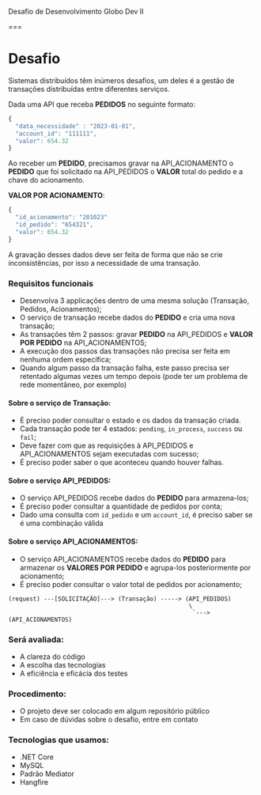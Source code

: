 Desafio de Desenvolvimento Globo Dev II

===

# Desafio

Sistemas distribuídos têm inúmeros desafios, um deles é a gestão de transações distribuídas entre diferentes serviços.

Dada uma API que receba **PEDIDOS** no seguinte formato:
```javascript
{
  "data_necessidade" : "2023-01-01",
  "account_id": "111111",
  "valor": 654.32
}
```

Ao receber um **PEDIDO**, precisamos gravar na API_ACIONAMENTO o **PEDIDO** que foi solicitado na API_PEDIDOS o **VALOR** total do pedido e a chave do acionamento.

**VALOR POR ACIONAMENTO**:
```javascript
{
  "id_acionamento": "201023"
  "id_pedido": "654321",
  "valor": 654.32
}
```

A gravação desses dados deve ser feita de forma que não se crie inconsistências, por isso a necessidade de uma transação.

### Requisitos funcionais

- Desenvolva 3 applicações dentro de uma mesma solução (Transação, Pedidos, Acionamentos);
- O serviço de transação recebe dados do **PEDIDO** e cria uma nova transação;
- As transações têm 2 passos: gravar **PEDIDO** na API_PEDIDOS e **VALOR POR PEDIDO** na API_ACIONAMENTOS;
- A execução dos passos das transações não precisa ser feita em nenhuma ordem específica;
- Quando algum passo da transação falha, este passo precisa ser retentado algumas vezes um tempo depois (pode ter um problema de rede momentâneo, por exemplo)

#### Sobre o serviço de Transação:
- É preciso poder consultar o estado e os dados da transação criada.
- Cada transação pode ter 4 estados: `pending`, `in_process`, `success` ou `fail`;
- Deve fazer com que as requisições à API_PEDIDOS e API_ACIONAMENTOS sejam executadas com sucesso;
- É preciso poder saber o que aconteceu quando houver falhas.

#### Sobre o serviço API_PEDIDOS:
- O serviço API_PEDIDOS recebe dados do **PEDIDO** para armazena-los;
- É preciso poder consultar a quantidade de pedidos por conta;
- Dado uma consulta com `id_pedido` e um `account_id`, é preciso saber se é uma combinação válida

#### Sobre o serviço API_ACIONAMENTOS:
- O serviço API_ACIONAMENTOS recebe dados do **PEDIDO** para armazenar os **VALORES POR PEDIDO** e agrupa-los posteriormente por acionamento;
- É preciso poder consultar o valor total de pedidos por acionamento;

```cypher
(request) ---[SOLICITAÇÃO]---> (Transação) -----> (API_PEDIDOS)
                                                   \
                                                    `---> (API_ACIONAMENTOS)
```

### Será avaliada:
- A clareza do código
- A escolha das tecnologias
- A eficiência e eficácia dos testes

### Procedimento:
- O projeto deve ser colocado em algum repositório público
- Em caso de dúvidas sobre o desafio, entre em contato 

### Tecnologias que usamos:
- .NET Core
- MySQL
- Padrão Mediator
- Hangfire
